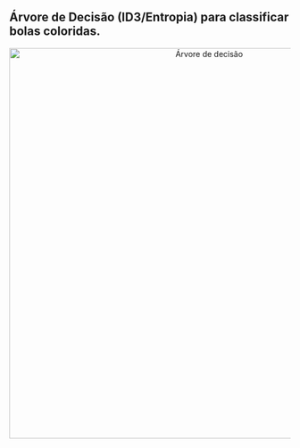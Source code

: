 ## Árvore de Decisão (ID3/Entropia) para classificar bolas coloridas.

<p align="center">
    <img src="./images/arvore-decisao.png" alt="Árvore de decisão" width="700"/>
</p>